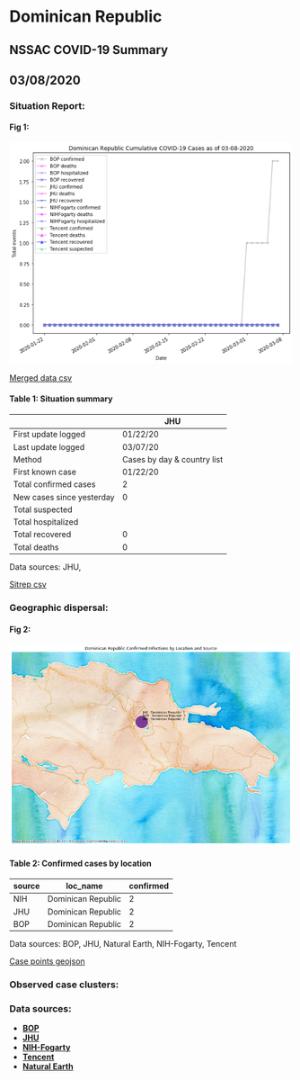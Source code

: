 # Dominican Republic
## NSSAC COVID-19 Summary
## 03/08/2020



### Situation Report:
#### Fig 1:
![Dominican Republic cases](../merged_histories/Dominican_Republic_merged_histories.png)

[Merged data csv](https://github.com/SchlittDataSci/SchlittDataSci.github.io/blob/master/data/tables/Dominican_Republic_merged_daily.csv)

#### Table 1: Situation summary


|                           | JHU                         |
|---------------------------|-----------------------------|
| First update logged       | 01/22/20                    |
| Last update logged        | 03/07/20                    |
| Method                    | Cases by day & country list |
| First known case          | 01/22/20                    |
| Total confirmed cases     | 2                           |
| New cases since yesterday | 0                           |
| Total suspected           |                             |
| Total hospitalized        |                             |
| Total recovered           | 0                           |
| Total deaths              | 0                           |

Data sources: JHU, 


[Sitrep csv](https://github.com/SchlittDataSci/SchlittDataSci.github.io/blob/master/data/tables/Dominican_Republic_sitrep.csv)

### Geographic dispersal:
#### Fig 2:
![Dominican Republic mapped](../case_locs/Dominican_Republic_case_locs.png)

#### Table 2: Confirmed cases by location


| source   | loc_name           |   confirmed |
|----------|--------------------|-------------|
| NIH      | Dominican Republic |           2 |
| JHU      | Dominican Republic |           2 |
| BOP      | Dominican Republic |           2 |

Data sources: BOP, JHU, Natural Earth, NIH-Fogarty, Tencent


[Case points geojson](https://github.com/SchlittDataSci/SchlittDataSci.github.io/blob/master/data/shapes/Dominican_Republic_case_locs.geojson)

### Observed case clusters:
### Data sources:
* **[BOP](https://github.com/beoutbreakprepared/nCoV2019)**
* **[JHU](https://github.com/CSSEGISandData/COVID-19)** 
* **[NIH-Fogarty](https://docs.google.com/spreadsheets/d/1jS24DjSPVWa4iuxuD4OAXrE3QeI8c9BC1hSlqr-NMiU/edit#gid=1187587451)** 
* **[Tencent](https://news.qq.com/zt2020/page/feiyan.htm)**
* **[Natural Earth](https://www.naturalearthdata.com/forums/forum/natural-earth-map-data/cultural-vectors/admin-1-states-provinces-and-their-boundaries/)**

<!-- Global site tag (gtag.js) - Google Analytics -->
<script async src="https://www.googletagmanager.com/gtag/js?id=UA-158816269-1"></script>
<script>
  window.dataLayer = window.dataLayer || [];
  function gtag(){dataLayer.push(arguments);}
  gtag('js', new Date());

  gtag('config', 'UA-158816269-1');
</script>